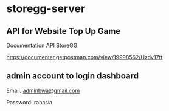 # storegg-server
## API for Website Top Up Game
Documentation API StoreGG

https://documenter.getpostman.com/view/19998562/Uzdv17ft

## admin account to login dashboard
Email: adminbwa@gmail.com

Password: rahasia
